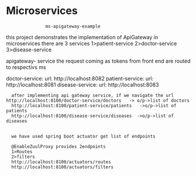 # Microservices
                   ms-apigateway-example 
this project demonstrates the implementation  of ApiGateway in microservices
there are 3 services
1>patient-service
2>doctor-service
3>disease-service

apigateway- service
  the request coming as tokens from front end are routed to  respectivs ms
  
  doctor-service:
      url: http://localhost:8082
    patient-service:
      url: http://localhost:8081
    disease-service:
      url: http://localhost:8083
      
      
      after implementing api gateway service, if we navigate the url http://localhost:8100/doctor-service/doctors   -> o/p->list of doctors
      http://localhost:8100/patient-service/patients   ->o/p->list of patients
      http://localhost:8100/disease-service/diseases  ->o/p->list of diseases
      
      
      we have used spring boot actuator get list of endpoints
      
      @EnableZuulProxy provides 2endpoints
      1>Routes
      2>filters
      http://localhost:8100/actuators/routes
      http://localhost:8100/actuators/filters
